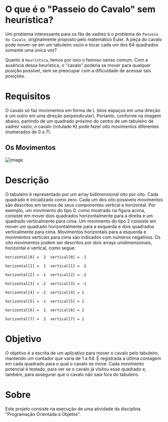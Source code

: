 # O que é o "Passeio do Cavalo" sem heurística?
Um problema interessante para os fãs de xadrez é o problema do ```Passeio do Cavalo```, originalmente proposto pelo matemático Euler. 
A peça do cavalo pode mover-se em um tabuleiro vazio e tocar cada um dos 64 quadrados somente uma única vez?

Quanto à ```heurística```, temos por isso o famoso senso comum. Com a ausência dessa heurística, o "cavalo" poderia se mover para qualquer posição possível, sem se preocupar com a dificuldade de acessar tais posições.

# Requisitos
O cavalo só faz movimentos em forma de L (dois espaços em uma direção e um outro em uma direção perpendicular).
Portanto, conforme na imagem abaixo, partindo de um quadrado próximo do centro de um tabuleiro de xadrez vazio, o cavalo (rotulado K) pode fazer oito movimentos diferentes (numerados de 0 a 7).

## Os Movimentos
![image](https://github.com/andref03/Passeio-Cavalo-Sem-Heuristica/assets/140921456/f4f499bd-abca-4a25-903e-5c37a9b12f15)

# Descrição

O tabuleiro é representado por um array bidimensional oito por oito. Cada quadrado é inicializado como zero. 
Cada um dos oito possíveis movimentos são descritos em termos de seus componentes vertical e horizontal. 
Por exemplo, um movimento do tipo 0, como mostrado na figura acima, consiste em mover dois quadrados horizontalmente para a direita e um quadrado verticalmente para cima.
Um movimento do tipo 2 consiste em mover um quadrado horizontalmente para a esquerda e dois quadrados verticalmente para cima.
Movimentos horizontais para a esquerda e movimentos verticais para cima são indicados com números negativos. 
Os oito movimentos podem ser descritos por dois arrays unidimensionais, horizontal e vertical, como segue:

```horizontal[0] =  2  vertical[0] = -1```

```horizontal[1] =  1  vertical[1] = -2```

```horizontal[2] = -1  vertical[2] = -2```

```horizontal[3] = -2  vertical[3] = -1```

```horizontal[4] = -2  vertical[4] = 1```

```horizontal[5] = -1  vertical[5] = 2```

```horizontal[6] =  1  vertical[6] = 2```

```horizontal[7] =  2  vertical[7] = 1```

# Objetivo 

O objetivo é a escrita de um aplicativo para mover o cavalo pelo tabuleiro, mantendo um contador que varia de 1 a 64.
É registrada a última contagem em cada quadrado para o qual o cavalo se move.
Cada movimento potencial é testado, para ver se o cavalo já visitou esse quadrado e, também, para assegurar que o cavalo não saia fora do tabuleiro.

# Sobre

Este projeto consiste na execução de uma atividade da disciplina "Programação Orientada a Objetos".
